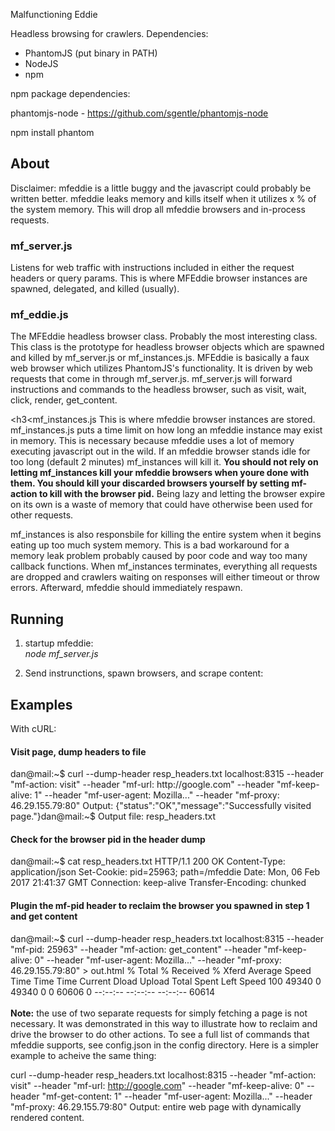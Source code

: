 Malfunctioning Eddie

Headless browsing for crawlers.
Dependencies:
- PhantomJS (put binary in PATH)
- NodeJS
- npm

npm package dependencies:

phantomjs-node - https://github.com/sgentle/phantomjs-node

npm install phantom
<h2>About</h2>
Disclaimer: mfeddie is a little buggy and the javascript could probably be written better.
mfeddie leaks memory and kills itself when it utilizes x % of the system memory.  This will
drop all mfeddie browsers and in-process requests.

<h3>mf_server.js</h3>Listens for web traffic with instructions included in either the request
headers or query params.  This is where MFEddie browser instances are spawned, delegated,
and killed (usually).

<h3>mf_eddie.js</h3>The MFEddie headless browser class.  Probably the most interesting class.
This class is the prototype for headless browser objects which are spawned and killed
by mf_server.js or mf_instances.js.  MFEddie is basically a faux web browser which 
utilizes PhantomJS's functionality.  It is driven by web requests that come in through
mf_server.js.  mf_server.js will forward instructions and commands to the headless browser,
such as visit, wait, click, render, get_content.

<h3<mf_instances.js</h3>
This is where mfeddie browser instances are stored.  mf_instances.js puts a time limit
on how long an mfeddie instance may exist in memory.  This is necessary because mfeddie
uses a lot of memory executing javascript out in the wild.  If
an mfeddie browser stands idle for too long (default 2 minutes) mf_instances 
will kill it.  <b>You should not rely on letting mf_instances kill your mfeddie browsers when 
youre done with them.  You should kill your discarded browsers yourself by 
setting mf-action to kill with the browser pid.</b>   Being lazy and letting the browser 
expire on its own is a waste of memory that could have otherwise been used for other requests.

mf_instances is also responsbile for killing the entire system when it begins
eating up too much system memory. This is a bad workaround for a memory leak problem
probably caused by poor code and way too many callback functions.
When mf_instances terminates, everything all requests are dropped and crawlers waiting on
responses will either timeout or throw errors.  Afterward, mfeddie should immediately
respawn.


<h2>Running</h2>

1. startup mfeddie:<br/>
<i>node mf_server.js</i>

2. Send instrunctions, spawn browsers, and scrape content:

<h2>Examples</h2>
With cURL:

<h4>Visit page, dump headers to file</h4>
dan@mail:~$ curl --dump-header resp_headers.txt localhost:8315 --header "mf-action: visit" --header "mf-url: http://google.com" --header "mf-keep-alive: 1" --header "mf-user-agent: Mozilla..." --header "mf-proxy: 46.29.155.79:80" 
Output: {"status":"OK","message":"Successfully visited page."}dan@mail:~$ 
Output file: resp_headers.txt

<h4>Check for the browser pid in the header dump</h4>
dan@mail:~$ cat resp_headers.txt 
HTTP/1.1 200 OK
Content-Type: application/json
Set-Cookie: pid=25963; path=/mfeddie
Date: Mon, 06 Feb 2017 21:41:37 GMT
Connection: keep-alive
Transfer-Encoding: chunked

<h4>Plugin the mf-pid header to reclaim the browser you spawned in step 1 and get content</h4>
dan@mail:~$ curl --dump-header resp_headers.txt localhost:8315 --header "mf-pid: 25963" --header "mf-action: get_content" --header "mf-keep-alive: 0" --header "mf-user-agent: Mozilla..." --header "mf-proxy: 46.29.155.79:80" > out.html 
  % Total    % Received % Xferd  Average Speed   Time    Time     Time  Current
                                 Dload  Upload   Total   Spent    Left  Speed
100 49340    0 49340    0     0  60606      0 --:--:-- --:--:-- --:--:-- 60614
<br/><br/>
<b>Note:</b> the use of two separate requests for simply fetching a page is not necessary.  
It was demonstrated in this way to illustrate how to reclaim and drive the browser 
to do other actions.  To see a full list of commands that mfeddie supports, see
config.json in the config directory.  Here is a simpler example to acheive the same thing:<br/>

curl --dump-header resp_headers.txt localhost:8315 --header "mf-action: visit" --header "mf-url: http://google.com" --header "mf-keep-alive: 0" --header "mf-get-content: 1" --header "mf-user-agent: Mozilla..." --header "mf-proxy: 46.29.155.79:80" 
Output: entire web page with dynamically rendered content.
